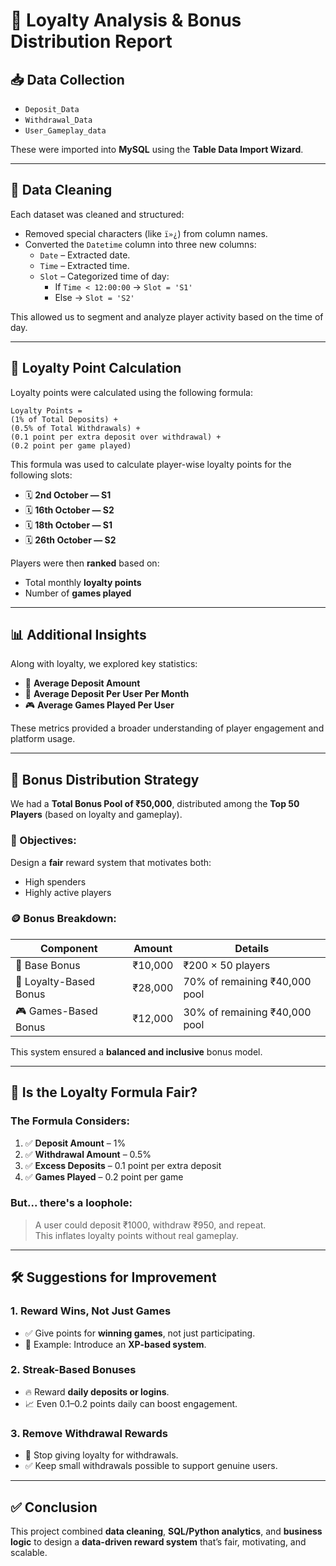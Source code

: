 
# 🧠 Loyalty Analysis & Bonus Distribution Report

## 📥 Data Collection

- `Deposit_Data`
- `Withdrawal_Data`
- `User_Gameplay_data`

These were imported into **MySQL** using the **Table Data Import Wizard**.

---

## 🧹 Data Cleaning

Each dataset was cleaned and structured:

- Removed special characters (like `ï»¿`) from column names.
- Converted the `Datetime` column into three new columns:
  - `Date` – Extracted date.
  - `Time` – Extracted time.
  - `Slot` – Categorized time of day:
    - If `Time < 12:00:00` → `Slot = 'S1'`
    - Else → `Slot = 'S2'`

This allowed us to segment and analyze player activity based on the time of day.

---

## 🎯 Loyalty Point Calculation

Loyalty points were calculated using the following formula:

```
Loyalty Points = 
(1% of Total Deposits) +
(0.5% of Total Withdrawals) +
(0.1 point per extra deposit over withdrawal) +
(0.2 point per game played)
```

This formula was used to calculate player-wise loyalty points for the following slots:

- 🗓️ **2nd October — S1**
- 🗓️ **16th October — S2**
- 🗓️ **18th October — S1**
- 🗓️ **26th October — S2**

Players were then **ranked** based on:
- Total monthly **loyalty points**
- Number of **games played**

---

## 📊 Additional Insights

Along with loyalty, we explored key statistics:

- 📌 **Average Deposit Amount**
- 👤 **Average Deposit Per User Per Month**
- 🎮 **Average Games Played Per User**

These metrics provided a broader understanding of player engagement and platform usage.

---

## 💸 Bonus Distribution Strategy

We had a **Total Bonus Pool of ₹50,000**, distributed among the **Top 50 Players** (based on loyalty and gameplay).

### 🎯 Objectives:
Design a **fair** reward system that motivates both:
- High spenders
- Highly active players

### 🪙 Bonus Breakdown:

| Component              | Amount    | Details                                 |
|------------------------|-----------|------------------------------------------|
| 🏅 Base Bonus          | ₹10,000   | ₹200 × 50 players                        |
| 🎯 Loyalty-Based Bonus | ₹28,000   | 70% of remaining ₹40,000 pool            |
| 🎮 Games-Based Bonus   | ₹12,000   | 30% of remaining ₹40,000 pool            |

This system ensured a **balanced and inclusive** bonus model.

---

## 🤔 Is the Loyalty Formula Fair?

### The Formula Considers:
1. ✅ **Deposit Amount** – 1%
2. ✅ **Withdrawal Amount** – 0.5%
3. ✅ **Excess Deposits** – 0.1 point per extra deposit
4. ✅ **Games Played** – 0.2 point per game

### But... there's a **loophole**:

> A user could deposit ₹1000, withdraw ₹950, and repeat.  
> This inflates loyalty points without real gameplay.

---

## 🛠️ Suggestions for Improvement

### 1. Reward Wins, Not Just Games
- ✅ Give points for **winning games**, not just participating.
- 🎯 Example: Introduce an **XP-based system**.

### 2. Streak-Based Bonuses
- 🔥 Reward **daily deposits or logins**.
- 📈 Even 0.1–0.2 points daily can boost engagement.

### 3. Remove Withdrawal Rewards
- 🚫 Stop giving loyalty for withdrawals.
- ✅ Keep small withdrawals possible to support genuine users.

---

## ✅ Conclusion

This project combined **data cleaning**, **SQL/Python analytics**, and **business logic** to design a **data-driven reward system** that’s fair, motivating, and scalable.
